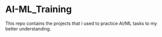# AI-ML_Training
This repo contains the projects that i used to practice AI/ML tasks to my better understanding.
